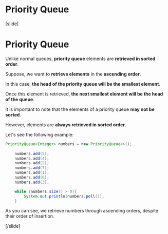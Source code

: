 # Priority Queue

[slide]
# Priority Queue

Unlike normal queues, **priority queue** elements are **retrieved in sorted order**.

Suppose, we want to **retrieve elements** in the **ascending order**.

In this case, **the head of the priority queue will be the smallest element**.

Once this element is retrieved, **the next smallest element will be the head of the queue**.

It is important to note that the elements of a priority queue **may not be sorted**.

However, elements are **always retrieved in sorted order**.

Let's see the following example:
```java live
PriorityQueue<Integer> numbers = new PriorityQueue<>();
        
    numbers.add(5);
    numbers.add(4);
    numbers.add(2);
    numbers.add(7);
    numbers.add(1);
    numbers.add(6);
    numbers.add(3);

    while (numbers.size() > 0){
        System.out.println(numbers.poll());
    }
```
As you can see, we retrieve numbers through ascending orders, despite their order of insertion.


[/slide]